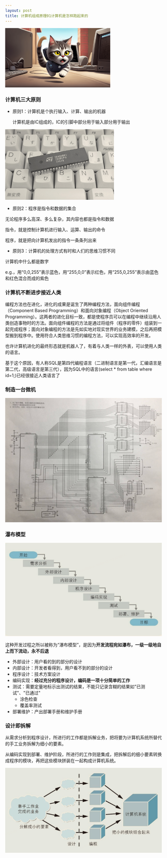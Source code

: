 ```yaml
---
layout: post
title: 计算机组成原理01计算机是怎样跑起来的
---
```


<img src="../images/124901356_0_final.png" alt="124901356_0_final" style="zoom:33%;" />

### 计算机三大原则

- 原则1：计算机是个执行输入、计算、输出的机器

  计算机是由IC组成的，IC的引脚中部分用于输入部分用于输出

<img src="../images/image-20231202115040650.png" alt="image-20231202115040650" style="zoom:50%;" />



- 原则2：程序是指令和数据的集合

无论程序多么高深、多么复杂，其内容也都是指令和数据

指令，就是控制计算机进行输入、运算、输出的命令

程序，就是把向计算机发出的指令一条条列出来

- 原则3：计算机的处理方式有时和人们的思维习惯不同

计算机中什么都是数字

e.g.，用“0,0,255”表示蓝色，用“255,0,0”表示红色，用“255,0,255”表示由蓝色和红色混合而成的紫色

### 计算机不断进步接近人类

​	编程方法也在进化，进化的成果是诞生了两种编程方法，面向组件编程（Component Based Programming）和面向对象编程（Object Oriented Programming）。这两者的进化目标一致，都是使程序员可以在编程中继续沿用人类创造事物时的方法。面向组件编程的方法是通过将组件（程序的零件）组装到一起完成程序；面向对象编程的方法是先如实地对现实世界的业务建模，之后再把模型搬到程序中。使用符合人类思维习惯的编程方法，可以实现高效率的开发。

​	也许计算机进化的最终形态就是机器人了，有着与人类一样的外表，可以使用人类的语言。

​	基于这个原因，有人称SQL是第四代编程语言（二进制语言是第一代，汇编语言是第二代，高级语言是第三代），因为SQL中的语言(select * from table where id=1;)已经很接近人类语言了

### 制造一台微机

![高清电路图](../images/%E9%AB%98%E6%B8%85%E7%94%B5%E8%B7%AF%E5%9B%BE.jpeg)

### 瀑布模型

<img src="../images/image-20231202105801660.png" alt="image-20231202105801660" style="zoom:50%;" />

这种开发过程之所以被称为“瀑布模型”，是因为**开发流程宛如瀑布，一级一级地自上而下流动，永不后退**



- 外部设计：用户看的到的部分的设计
- 内部设计：开发者看得到，用户看不到的部分的设计
- 程序设计：技术方案设计
- 编码实现：**经过充分的程序设计，编码是一项十分简单的工作**
- 测试：需要定量地标示出测试的结果，不能只记录含糊的结果如"已测试"、"已通过"
  - 涂色检查
  - 覆盖率测试
- 部署维护：产出部署手册和维护手册

### 设计即拆解

从需求分析到程序设计，所进行的工作都是拆解业务，把将要为计算机系统所替代的手工业务拆解为细小的要素。

从编码实现到部署、维护阶段，所进行的工作则是集成，把拆解后的细小要素转换成程序的模块，再把这些模块拼装在一起构成计算机系统。

<img src="../images/image-20231202110930378.png" alt="image-20231202110930378" style="zoom:50%;" />
